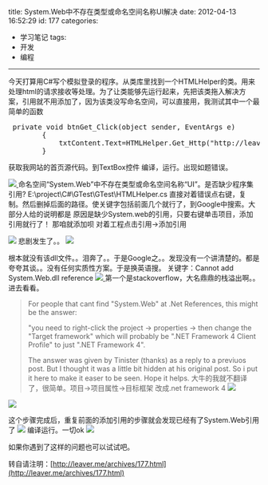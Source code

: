 title: System.Web中不存在类型或命名空间名称UI解决
date: 2012-04-13 16:52:29
id: 177
categories:
  - 学习笔记
tags:
  - 开发
  - 编程
---

今天打算用C#写个模拟登录的程序。从类库里找到一个HTMLHelper的类。用来处理html的请求接收等处理。为了让类能够先运行起来，先把该类拖入解决方案，引用就不用添加了，因为该类没写命名空间，可以直接用，我测试其中一个最简单的函数
<pre lang="C#"> private void btnGet_Click(object sender, EventArgs e)
        {
            txtContent.Text=HTMLHelper.Get_Http("http://leaver.me");
        }</pre>
获取我网站的首页源代码。到TextBox控件
编译，运行。出现如题错误。

[![](/images/54e8c1e1dd772294c6666aa9a404276089188b20.png)
](http://leaverimage.b0.upaiyun.com/20479_o.png)
命名空间“System.Web”中不存在类型或命名空间名称“UI”。是否缺少程序集引用? E:\project\C#\GTest\GTest\HTMLHelper.cs
直接对着错误点右键，复制。然后删掉后面的路径。使关键字包括前面几个就行了，到Google中搜索。大部分人给的说明都是
原因是缺少System.web的引用，只要右键单击项目，添加引用就行了！
那咱就添加呗 对着工程点击引用-&gt;添加引用

[![](/images/a0a47e17fbab5a4472ba94d77e51f8d372c64121.png)](http://leaverimage.b0.upaiyun.com/20480_o.png)
悲剧发生了。。
[![](/images/64261ab1e4ed043cf5aa5c973c324795405e4201.png)](http://leaverimage.b0.upaiyun.com/20481_o.png)

根本就没有该dll文件。。泪奔了。。于是Google之。。发现没有一个讲清楚的。都是夸夸其谈。。没有任何实质性方案。于是换英语搜。
关键字：Cannot add System.Web.dll reference
[![](/images/d2f3cc95979d5c583471580599b36d269791eae4.png)
](http://leaverimage.b0.upaiyun.com/20482_o.png)
第一个是stackoverflow，大名鼎鼎的栈溢出啊。。进去看看。
> For people that cant find "System.Web" at .Net References, this might be the answer:
> 
> "you need to right-click the project -&gt; properties -&gt; then change the "Target framework" which will probably be ".NET Framework 4 Client Profile" to just ".NET Framework 4".
> 
> The answer was given by Tinister (thanks) as a reply to a previuos post. But I thought it was a little bit hidden at his original post. So i put it here to make it easer to be seen. Hope it helps.
大牛的我就不翻译了，很简单。项目-&gt;项目属性-&gt;目标框架 改成.net framework 4
[![](/images/457f4431088a7cb6b474f3d36cbc9ec738499ab1.png)](http://leaverimage.b0.upaiyun.com/20483_o.png)

[![](/images/a7ba54a6e73b0b536554c04415d6a72d4cd89491.png)](http://leaverimage.b0.upaiyun.com/20484_o.png)

这个步骤完成后，重复前面的添加引用的步骤就会发现已经有了System.Web引用了
[![](/images/9379ef1ef5dba7bad0d039ce91ea9174d1610f65.png)](http://leaverimage.b0.upaiyun.com/20487_o.png)
编译运行。一切ok
[![](/images/8e5ae5c835f250b1bceca5e8d3a8bda384df2bab.png)](http://leaverimage.b0.upaiyun.com/20485_o.png)

如果你遇到了这样的问题也可以试试吧。

转自请注明：[http://leaver.me/archives/177.html](http://leaver.me/archives/177.html)